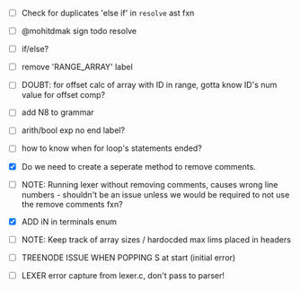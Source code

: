 - [ ] Check for duplicates 'else if' in `resolve` ast fxn
- [ ] @mohitdmak sign todo resolve
- [ ] if/else?
- [ ] remove 'RANGE_ARRAY' label
- [ ] DOUBT: for offset calc of array with ID in range, gotta know ID's num value for offset comp?
- [ ] add N8 to grammar
- [ ] arith/bool exp no end label?
- [ ] how to  know when for loop's statements ended?

- [X] Do we need to create a seperate method to remove comments.
- [ ] NOTE: Running lexer without removing comments, causes wrong line numbers - shouldn't be an issue unless we would be required to not use the remove comments fxn?
- [X]  ADD iN in terminals enum
- [ ] NOTE: Keep track of array sizes / hardocded max lims placed in headers
- [ ] TREENODE ISSUE WHEN POPPING S at start (initial error)
- [ ] LEXER error capture from lexer.c, don't pass to parser!
